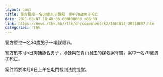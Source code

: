 ```yaml
---
layout: post
title: 警方暫控一名30歲男子謀殺　案中70歲男子死亡
date: 2021-08-07 18:48:06.000000000 +08:00
link: https://news.rthk.hk/rthk/ch/component/k2/1604814-20210807.htm
categories: rthk
---
```


警方暫控一名30歲男子一項謀殺罪。

警方於本月5日拘捕該名男子，涉嫌與在青山發生的謀殺案有關，案中一名70歲男子死亡。

案件將於本月9日上午在屯門裁判法院提堂。
